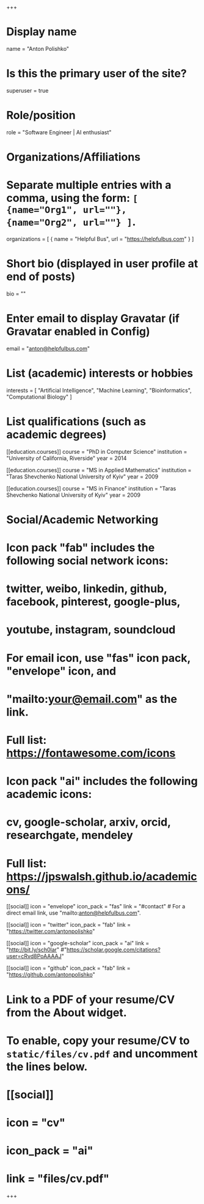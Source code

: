 +++
# Display name
name = "Anton Polishko"

# Is this the primary user of the site?
superuser = true

# Role/position
role = "Software Engineer | AI enthusiast"

# Organizations/Affiliations
#   Separate multiple entries with a comma, using the form: `[ {name="Org1", url=""}, {name="Org2", url=""} ]`.
organizations = [ { name = "Helpful Bus", url = "https://helpfulbus.com" } ]

# Short bio (displayed in user profile at end of posts)
bio = ""

# Enter email to display Gravatar (if Gravatar enabled in Config)
email = "anton@helpfulbus.com"

# List (academic) interests or hobbies
interests = [
  "Artificial Intelligence",
  "Machine Learning",
  "Bioinformatics",
  "Computational Biology"
]

# List qualifications (such as academic degrees)
[[education.courses]]
  course = "PhD in Computer Science"
  institution = "University of California, Riverside"
  year = 2014

[[education.courses]]
  course = "MS in Applied Mathematics"
  institution = "Taras Shevchenko National University of Kyiv"
  year = 2009

[[education.courses]]
  course = "MS in Finance"
  institution = "Taras Shevchenko National University of Kyiv"
  year = 2009

# Social/Academic Networking
#
# Icon pack "fab" includes the following social network icons:
#
#   twitter, weibo, linkedin, github, facebook, pinterest, google-plus,
#   youtube, instagram, soundcloud
#
#   For email icon, use "fas" icon pack, "envelope" icon, and
#   "mailto:your@email.com" as the link.
#
#   Full list: https://fontawesome.com/icons
#
# Icon pack "ai" includes the following academic icons:
#
#   cv, google-scholar, arxiv, orcid, researchgate, mendeley
#
#   Full list: https://jpswalsh.github.io/academicons/

[[social]]
  icon = "envelope"
  icon_pack = "fas"
  link = "#contact"  # For a direct email link, use "mailto:anton@helpfulbus.com".

[[social]]
  icon = "twitter"
  icon_pack = "fab"
  link = "https://twitter.com/antonpolishko"

[[social]]
  icon = "google-scholar"
  icon_pack = "ai"
  link = "http://bit.ly/sch0lar"
  #"https://scholar.google.com/citations?user=cRvd8PoAAAAJ"

[[social]]
  icon = "github"
  icon_pack = "fab"
  link = "https://github.com/antonpolishko"

# Link to a PDF of your resume/CV from the About widget.
# To enable, copy your resume/CV to `static/files/cv.pdf` and uncomment the lines below.
# [[social]]
#   icon = "cv"
#   icon_pack = "ai"
#   link = "files/cv.pdf"

+++
